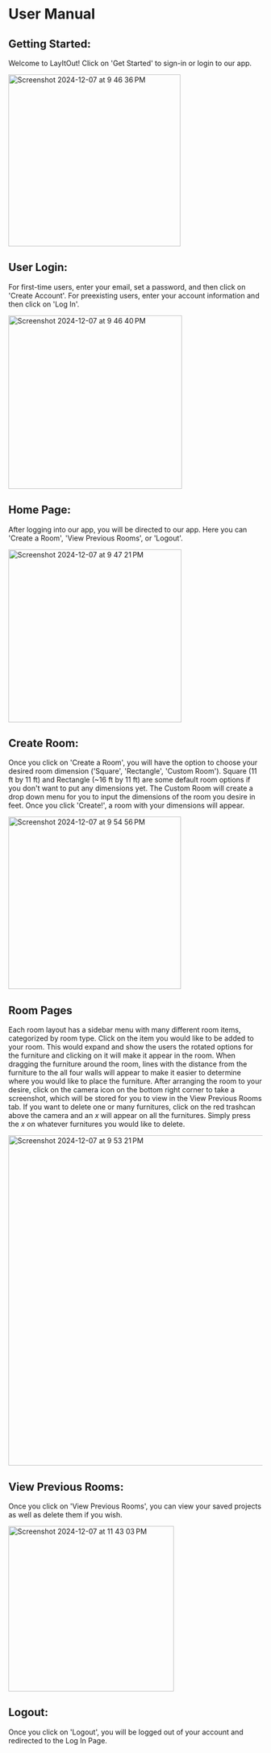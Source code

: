 # User Manual

## Getting Started:
Welcome to LayItOut! Click on 'Get Started' to sign-in or login to our app.

<img width="341" alt="Screenshot 2024-12-07 at 9 46 36 PM" src="https://github.com/user-attachments/assets/521eed06-f47a-4514-87ec-ce53b3f5d518">


## User Login: 
For first-time users, enter your email, set a password, and then click on 'Create Account'. For preexisting users, enter your account information 
and then click on 'Log In'.

<img width="344" alt="Screenshot 2024-12-07 at 9 46 40 PM" src="https://github.com/user-attachments/assets/6b402656-f5d7-45c6-8f4b-53984607e18a">


## Home Page:
After logging into our app, you will be directed to our app. Here you can 'Create a Room', 'View Previous Rooms', or 'Logout'.


<img width="343" alt="Screenshot 2024-12-07 at 9 47 21 PM" src="https://github.com/user-attachments/assets/c59f93e0-a749-4d1d-b4c8-405ac63b4dcd">


## Create Room: 
Once you click on 'Create a Room', you will have the option to choose your desired room dimension ('Square', 'Rectangle', 'Custom Room'). Square (11 ft by 11 ft) and Rectangle (~16 ft by 11 ft) are some default room options if you don't want to put any dimensions yet. The Custom Room will create a drop down menu for you to input the dimensions of the room you desire in feet. Once you click 'Create!', a room with your dimensions will appear. 

<img width="342" alt="Screenshot 2024-12-07 at 9 54 56 PM" src="https://github.com/user-attachments/assets/dae3bc71-089c-492f-8cdd-51b89c2ff1b7">


## Room Pages
Each room layout has a sidebar menu with many different room items, categorized by room type. Click on the item you would like to be added to your room. This would expand and show the users the rotated options for the furniture and clicking on it will make it appear in the room. When dragging the furniture around the room, lines with the distance from the furniture to the all four walls will appear to make it easier to determine where you would like to place the furniture. After arranging the room to your desire, click on the camera icon on the bottom right corner to take a screenshot, which will be stored for you to view in the View Previous Rooms tab. If you want to delete one or many furnitures, click on the red trashcan above the camera and an _x_ will appear on all the furnitures. Simply press the _x_ on whatever furnitures you would like to delete.


<img width="655" alt="Screenshot 2024-12-07 at 9 53 21 PM" src="https://github.com/user-attachments/assets/2552912d-1c08-4d96-91a8-174bd522c066">


## View Previous Rooms: 
Once you click on 'View Previous Rooms', you can view your saved projects as well as delete them if you wish.


<img width="328" alt="Screenshot 2024-12-07 at 11 43 03 PM" src="https://github.com/user-attachments/assets/47dc53fe-4f57-4b85-86e4-993ae9c7c4cb">


## Logout: 
Once you click on 'Logout', you will be logged out of your account and redirected to the Log In Page.
